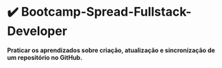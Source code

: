 # ✔️ Bootcamp-Spread-Fullstack-Developer

**Praticar os aprendizados sobre criação, atualização e sincronização de um repositório no GitHub.**
